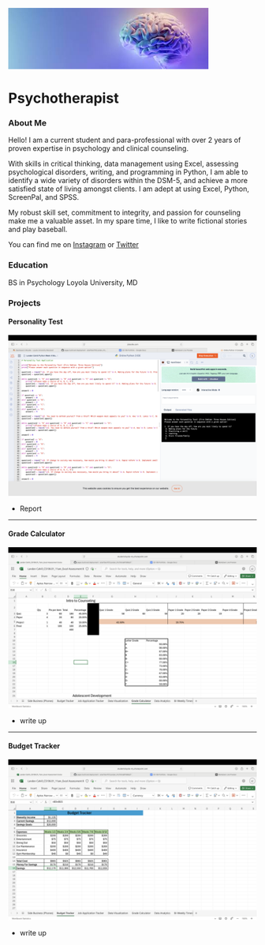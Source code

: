  ![](images.jpg)

# Psychotherapist

### About Me 

Hello! I am a current student and para-professional with over 2 years of proven expertise in psychology and clinical counseling.

With skills in critical thinking, data management using Excel, assessing psychological disorders, writing, and programming in Python, I am able to identify a wide variety of disorders within the DSM-5, and achieve a more satisfied state of living amongst clients. I am adept at using Excel, Python, ScreenPal, and SPSS. 

My robust skill set, commitment to integrity, and passion for counseling make me a valuable asset. In my spare time, I like to write fictional stories and play baseball.

You can find me on [Instagram](https://www.instagram.com/landencahill701/) or [Twitter](https://x.com/solarflare701)

### Education 
BS in Psychology
Loyola University, MD

### Projects

#### Personality Test
![](personalityimage.png)
 - Report

***
#### Grade Calculator
![](Gradetrackerimage.png)
 - write up

***
#### Budget Tracker
![](Budgetimage.png)
 - write up
